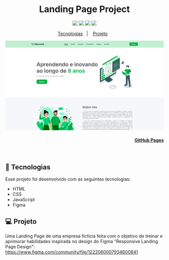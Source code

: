<h1 align="center">Landing Page Project</h1>

<p align="center">
  <a alt="HTML5">
    <img src="https://img.shields.io/badge/HTML5-E34F26?logo=html5&logoColor=fff&style=flat-square" />
  </a>
  <a alt="CSS3">
    <img src="https://img.shields.io/badge/CSS3-1572B6?logo=css3&logoColor=fff&style=flat-square" />
  </a>
  <a alt="Javascript">
    <img src="https://img.shields.io/badge/JavaScript-F7DF1E?logo=javascript&logoColor=000&style=flat-square" />
  </a>
  <a alt="Figma">
     <img src="https://img.shields.io/badge/Figma-F24E1E?style=for-the-badge&logo=figma&logoColor=white&style=flat-square" />
  </a>
</p>

<p align="center">
  <a href="#-tecnologias">Tecnologias</a>&nbsp;&nbsp;&nbsp;|&nbsp;&nbsp;&nbsp;
  <a href="#-projeto">Projeto</a>&nbsp;&nbsp;&nbsp;
</p>

<p align="center">
  <img alt="Imagem do projeto." src=".github/LandingPage.gif">
</p>
<h4 align="right">
  
  [GitHub Pages](https://luisantoniofreitas.github.io/estudo_alura_oracle_one_challenge_spring01_decodificador_de_texto_javascript/)
</h4>
<br>


## 🚀 Tecnologias

Esse projeto foi desenvolvido com as seguintes tecnologias:

- HTML
- CSS
- JavaScript
- Figma


## 💻 Projeto

Uma Landing Page de uma empresa fictícia feita com o objetivo de treinar e aprimorar habilidades inspirada no design do Figma "Responsive Landing Page Design": https://www.figma.com/community/file/1222060007934600841
